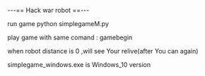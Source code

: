 ---== Hack war robot ==---

run game
python simplegameM.py

play game with same comand : gamebegin

when robot distance is 0  ,will see Your relive(after You can again)

simplegame_windows.exe is Windows_10 version
